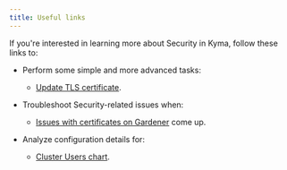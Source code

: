 ```yaml
---
title: Useful links
---
```


If you're interested in learning more about Security in Kyma, follow these links to:

- Perform some simple and more advanced tasks:
  - [Update TLS certificate](../../03-tutorials/sec-01-tls-certificates-security.md).

- Troubleshoot Security-related issues when:
  - [Issues with certificates on Gardener](../troubleshooting/sec-01-certificates-gardener.md) come up.

- Analyze configuration details for:
  - [Cluster Users chart](../../05-technical-reference/05-configuration-parameters/sec-01-cluster-users.md).
  